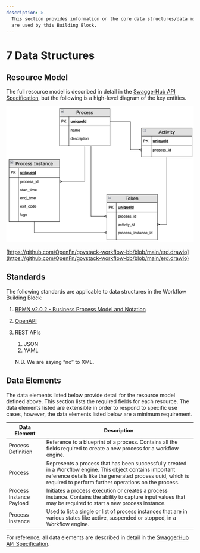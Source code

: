 ```yaml
---
description: >-
  This section provides information on the core data structures/data models that
  are used by this Building Block.
---
```


# 7 Data Structures

## Resource Model

The full resource model is described in detail in the [SwaggerHub API Specification](https://app.swaggerhub.com/apis/GovStack/Workflow-BB/1.0.0), but the following is a high-level diagram of the key entities.

![ERD](../diagrams/data-structures.png)

[https://github.com/OpenFn/govstack-workflow-bb/blob/main/erd.drawio](https://github.com/OpenFn/govstack-workflow-bb/blob/main/erd.drawio)

## Standards

The following standards are applicable to data structures in the Workflow Building Block:

1. [BPMN v2.0.2 - Business Process Model and Notation](https://www.omg.org/spec/BPMN/)&#x20;
2. [OpenAPI](https://github.com/OAI/OpenAPI-Specification/blob/3.0.2/versions/3.0.2.md)
3.  REST APIs

    1. JSON
    2. YAML

    N.B. We are saying “no” to XML.

## Data Elements

The data elements listed below provide detail for the resource model defined above. This section lists the required fields for each resource. The data elements listed are extensible in order to respond to specific use cases, however, the data elements listed below are a minimum requirement.

| Data Element             | Description                                                                                                                                                                                                                     |
| ------------------------ | ------------------------------------------------------------------------------------------------------------------------------------------------------------------------------------------------------------------------------- |
| Process Definition       | Reference to a blueprint of a process. Contains all the fields required to create a new process for a workflow engine.                                                                                                          |
| Process                  | Represents a process that has been successfully created in a Workflow engine. This object contains important reference details like the generated process uuid, which is required to perform further operations on the process. |
| Process Instance Payload | Initiates a process execution or creates a process instance. Contains the ability to capture input values that may be required to start a new process instance.                                                                 |
| Process Instance         | Used to list a single or list of process instances that are in various states like active, suspended or stopped, in a Workflow engine.                                                                                          |

For reference, all data elements are described in detail in the [SwaggerHub API Specification](../api/swagger.yaml).
